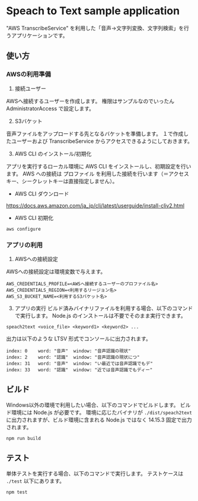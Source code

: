 # Speach to Text sample application

"AWS TranscribeService" を利用した「音声→文字列変換、文字列検索」を行うアプリケーションです。

## 使い方

### AWSの利用準備

1. 接続ユーザー

AWSへ接続するユーザーを作成します。
権限はサンプルなのでいったん AdministratorAccess で設定します。

2. S3バケット

音声ファイルをアップロードする先となるバケットを準備します。
１で作成したユーザーおよび TranscribeService からアクセスできるようにしておきます。

3. AWS CLI のインストール/初期化

アプリを実行するローカル環境に AWS CLI をインストールし、初期設定を行います。
AWS への接続は プロファイル を利用した接続を行います（＝アクセスキー、シークレットキーは直接指定しません）。

- AWS CLI ダウンロード

https://docs.aws.amazon.com/ja_jp/cli/latest/userguide/install-cliv2.html

- AWS CLI 初期化

```
aws configure
```


### アプリの利用

1. AWSへの接続設定

AWSへの接続設定は環境変数で与えます。

```
AWS_CREDENTIALS_PROFILE=<AWSへ接続するユーザーのプロファイル名>
AWS_CREDENTIALS_REGION=<利用するリージョン名>
AWS_S3_BUCKET_NAME=<利用するS3バケット名>
```

3. アプリの実行
ビルド済みバイナリファイルを利用する場合、以下のコマンドで実行します。
Node.js のインストールは不要でそのまま実行できます。

```
speach2text <voice_file> <keyword1> <keyword2> ...
```

出力は以下のような LTSV 形式でコンソールに出力されます。

```
index: 0	word: "音声"	window: "音声認識の現状"
index: 2	word: "認識"	window: "音声認識の現状につ"
index: 31	word: "音声"	window: "い最近では音声認識でもデ"
index: 33	word: "認識"	window: "近では音声認識でもディー"
```

## ビルド

Windows以外の環境で利用したい場合、以下のコマンドでビルドします。
ビルド環境には Node.js が必要です。
環境に応じたバイナリが `./dist/speach2text` に出力されますが、ビルド環境に含まれる Node.js ではなく 14.15.3 固定で出力されます。

```
npm run build
```

## テスト

単体テストを実行する場合、以下のコマンドで実行します。
テストケースは `./test` 以下にあります。

```
npm test
```
